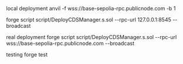 local deployment
anvil -f wss://base-sepolia-rpc.publicnode.com -b 1

forge script script/DeployCDSManager.s.sol --rpc-url 127.0.0.1:8545 --broadcast

real deployment
forge script script/DeployCDSManager.s.sol --rpc-url wss://base-sepolia-rpc.publicnode.com --broadcast

testing
forge test